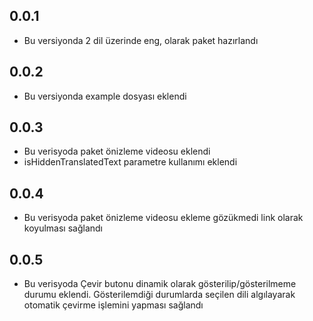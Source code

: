 ## 0.0.1

* Bu versiyonda 2 dil üzerinde eng, olarak paket hazırlandı

## 0.0.2

* Bu versiyonda example dosyası eklendi


## 0.0.3
* Bu verisyoda paket önizleme videosu eklendi
* isHiddenTranslatedText parametre kullanımı eklendi

## 0.0.4
* Bu verisyoda paket önizleme videosu ekleme gözükmedi link olarak koyulması sağlandı
 
## 0.0.5
* Bu verisyoda Çevir butonu dinamik olarak gösterilip/gösterilmeme durumu eklendi. Gösterilemdiği durumlarda seçilen dili
algılayarak otomatik çevirme işlemini yapması sağlandı
 